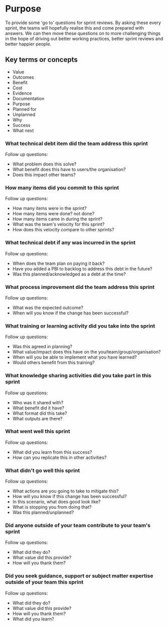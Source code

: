 # Purpose

To provide some 'go to' questions for sprint reviews. By asking these every sprint, the teams will hopefully realise this and come prepared with answers. We can then move these questions on to more challenging things in the hope of driving out better working practices, better sprint reviews and better happier people.

## Key terms or concepts

- Value
- Outcomes
- Benefit
- Cost
- Evidence
- Documentation
- Purpose
- Planned for
- Unplanned
- Why
- Success
- What next

### What technical debt item did the team address this sprint

Follow up questions:

- What problem does this solve?
- What benefit does this have to users/the organisation?
- Does this impact other teams?

### How many items did you commit to this sprint

Follow up questions:

- How many items were in the sprint?
- How many items were done? not done?
- How many items came in during the sprint?
- What was the team's velocity for this sprint?
- How does this velocity compare to other sprints?

### What technical debt if any was incurred in the sprint

Follow up questions:

- When does the team plan on paying it back?
- Have you added a PBI to backlog to address this debt in the future?
- Was this planned/acknowledged as a debt at the time?

### What process improvement did the team address this sprint

Follow up questions:

- What was the expected outcome?
- When will you know if the change has been successful?

### What training or learning activity did you take into the sprint

Follow up questions:

- Was this agreed in planning?
- What value/impact does this have on the you/team/group/organisation?
- When will you be able to implement what you have learned?
- Would others benefit from this training?

### What knowledge sharing activities did you take part in this sprint

Follow up questions:

- Who was it shared with?
- What benefit did it have?
- What format did this take?
- What outputs are there?

### What went well this sprint

Follow up questions:

- What did you learn from this success?
- How can you replicate this in other activities?

### What didn't go well this sprint

Follow up questions:

- What actions are you going to take to mitigate this?
- How will you know if this change has been successful?
- In this scenario, what does good look like?
- What is stopping you from doing that?
- Was this planned/unplanned?

### Did anyone outside of your team contribute to your team's sprint

Follow up questions:

- What did they do?
- What value did this provide?
- How will you thank them?

### Did you seek guidance, support or subject matter expertise outside of your team this sprint

Follow up questions:

- What did they do?
- What value did this provide?
- How will you thank them?
- What did you learn?
